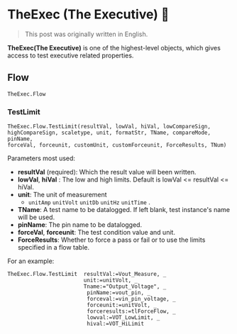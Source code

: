 # TheExec (The Executive) 🚧

> This post was originally written in English.

**TheExec(The Executive)** is one of the highest-level objects, which gives access to test executive related properties.

## Flow

```vbscript
TheExec.Flow
```

### TestLimit

```vbscript
TheExec.Flow.TestLimit(resultVal, lowVal, hiVal, lowCompareSign,
highCompareSign, scaletype, unit, formatStr, TName, compareMode, pinName,
forceVal, forceunit, customUnit, customForceunit, ForceResults, TNum)
```

Parameters most used:

- **resultVal** (required): Which the result value will been written.
- **lowVal**, **hiVal** : The low and high limits. Default is lowVal <= resultVal <= hiVal.
- **unit**: The unit of measurement
  - `unitAmp` `unitVolt` `unitDb` `unitHz` `unitTime` .
- **TName**: A test name to be datalogged. If left blank, test instance's name will be used.
- **pinName**: The pin name to be datalogged.
- **forceVal**, **forceunit**: The test condition value and unit.
- **ForceResults**: Whether to force a pass or fail or to use the limits specified in a flow table.

For an example:

```vbscript
TheExec.Flow.TestLimit  resultVal:=Vout_Measure, _
                        unit:=unitVolt, _
                        Tname:="Output_Voltage", _
                         pinName:=vout_pin, _
                         forceval:=vin_pin_voltage, _
                         forceunit:=unitVolt, _
                         forceresults:=tlForceFlow, _
                         lowval:=VOT_LowLimit, _
                         hival:=VOT_HiLimit
```
